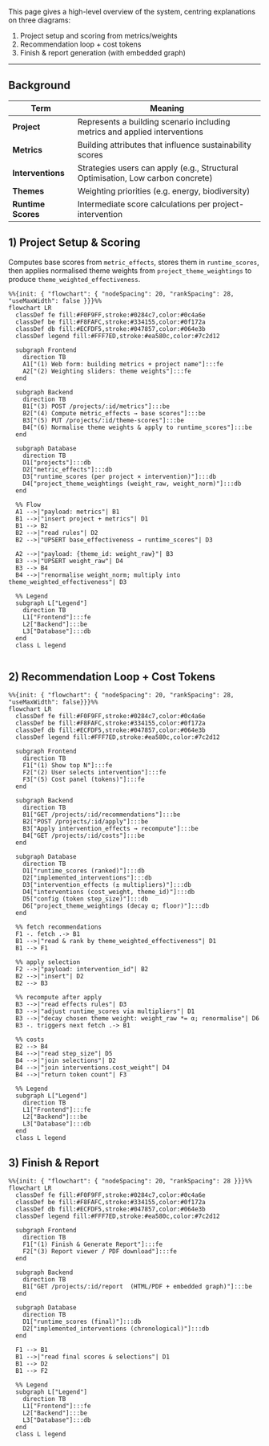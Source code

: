 

This page gives a high-level overview of the system, centring explanations on three diagrams:
1) Project setup and scoring from metrics/weights
2) Recommendation loop + cost tokens
3) Finish & report generation (with embedded graph)

---

## Background

| Term               | Meaning                                                                         |
| ------------------ | --------------------------------------------------------------------------      |
| **Project**        | Represents a building scenario including metrics and applied interventions      |
| **Metrics**        | Building attributes that influence sustainability scores                        |
| **Interventions**  | Strategies users can apply (e.g., Structural Optimisation, Low carbon concrete) |
| **Themes**         | Weighting priorities (e.g. energy, biodiversity)                                |
| **Runtime Scores** | Intermediate score calculations per project-intervention                        |



## 1) Project Setup & Scoring

Computes base scores from `metric_effects`, stores them in `runtime_scores`, then applies normalised theme weights from `project_theme_weightings` to produce `theme_weighted_effectiveness`.

```mermaid
%%{init: { "flowchart": { "nodeSpacing": 20, "rankSpacing": 28, "useMaxWidth": false }}}%%
flowchart LR
  classDef fe fill:#F0F9FF,stroke:#0284c7,color:#0c4a6e
  classDef be fill:#F8FAFC,stroke:#334155,color:#0f172a
  classDef db fill:#ECFDF5,stroke:#047857,color:#064e3b
  classDef legend fill:#FFF7ED,stroke:#ea580c,color:#7c2d12

  subgraph Frontend
    direction TB
    A1["(1) Web form: building metrics + project name"]:::fe
    A2["(2) Weighting sliders: theme weights"]:::fe
  end

  subgraph Backend
    direction TB
    B1["(3) POST /projects/:id/metrics"]:::be
    B2["(4) Compute metric_effects → base scores"]:::be
    B3["(5) PUT /projects/:id/theme-scores"]:::be
    B4["(6) Normalise theme weights & apply to runtime_scores"]:::be
  end

  subgraph Database
    direction TB
    D1["projects"]:::db
    D2["metric_effects"]:::db
    D3["runtime_scores (per project × intervention)"]:::db
    D4["project_theme_weightings (weight_raw, weight_norm)"]:::db
  end

  %% Flow
  A1 -->|"payload: metrics"| B1
  B1 -->|"insert project + metrics"| D1
  B1 --> B2
  B2 -->|"read rules"| D2
  B2 -->|"UPSERT base_effectiveness → runtime_scores"| D3

  A2 -->|"payload: {theme_id: weight_raw}"| B3
  B3 -->|"UPSERT weight_raw"| D4
  B3 --> B4
  B4 -->|"renormalise weight_norm; multiply into theme_weighted_effectiveness"| D3

  %% Legend
  subgraph L["Legend"]
    direction TB
    L1["Frontend"]:::fe
    L2["Backend"]:::be
    L3["Database"]:::db
  end
  class L legend


```
## 2) Recommendation Loop + Cost Tokens

```mermaid
%%{init: { "flowchart": { "nodeSpacing": 20, "rankSpacing": 28, "useMaxWidth": false}}}%%
flowchart LR
  classDef fe fill:#F0F9FF,stroke:#0284c7,color:#0c4a6e
  classDef be fill:#F8FAFC,stroke:#334155,color:#0f172a
  classDef db fill:#ECFDF5,stroke:#047857,color:#064e3b
  classDef legend fill:#FFF7ED,stroke:#ea580c,color:#7c2d12

  subgraph Frontend
    direction TB
    F1["(1) Show top N"]:::fe
    F2["(2) User selects intervention"]:::fe
    F3["(5) Cost panel (tokens)"]:::fe
  end

  subgraph Backend
    direction TB
    B1["GET /projects/:id/recommendations"]:::be
    B2["POST /projects/:id/apply"]:::be
    B3["Apply intervention_effects → recompute"]:::be
    B4["GET /projects/:id/costs"]:::be
  end

  subgraph Database
    direction TB
    D1["runtime_scores (ranked)"]:::db
    D2["implemented_interventions"]:::db
    D3["intervention_effects (± multipliers)"]:::db
    D4["interventions (cost_weight, theme_id)"]:::db
    D5["config (token step_size)"]:::db
    D6["project_theme_weightings (decay α; floor)"]:::db
  end

  %% fetch recommendations
  F1 -. fetch .-> B1
  B1 -->|"read & rank by theme_weighted_effectiveness"| D1
  B1 --> F1

  %% apply selection
  F2 -->|"payload: intervention_id"| B2
  B2 -->|"insert"| D2
  B2 --> B3

  %% recompute after apply
  B3 -->|"read effects rules"| D3
  B3 -->|"adjust runtime_scores via multipliers"| D1
  B3 -->|"decay chosen theme weight: weight_raw *= α; renormalise"| D6
  B3 -. triggers next fetch .-> B1

  %% costs
  B2 --> B4
  B4 -->|"read step_size"| D5
  B4 -->|"join selections"| D2
  B4 -->|"join interventions.cost_weight"| D4
  B4 -->|"return token count"| F3

  %% Legend
  subgraph L["Legend"]
    direction TB
    L1["Frontend"]:::fe
    L2["Backend"]:::be
    L3["Database"]:::db
  end
  class L legend

```


## 3) Finish & Report

```mermaid
%%{init: { "flowchart": { "nodeSpacing": 20, "rankSpacing": 28 }}}%%
flowchart LR
  classDef fe fill:#F0F9FF,stroke:#0284c7,color:#0c4a6e
  classDef be fill:#F8FAFC,stroke:#334155,color:#0f172a
  classDef db fill:#ECFDF5,stroke:#047857,color:#064e3b
  classDef legend fill:#FFF7ED,stroke:#ea580c,color:#7c2d12

  subgraph Frontend
    direction TB
    F1["(1) Finish & Generate Report"]:::fe
    F2["(3) Report viewer / PDF download"]:::fe
  end

  subgraph Backend
    direction TB
    B1["GET /projects/:id/report  (HTML/PDF + embedded graph)"]:::be
  end

  subgraph Database
    direction TB
    D1["runtime_scores (final)"]:::db
    D2["implemented_interventions (chronological)"]:::db
  end

  F1 --> B1
  B1 -->|"read final scores & selections"| D1
  B1 --> D2
  B1 --> F2

  %% Legend
  subgraph L["Legend"]
    direction TB
    L1["Frontend"]:::fe
    L2["Backend"]:::be
    L3["Database"]:::db
  end
  class L legend

```
